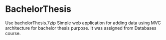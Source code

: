 # BachelorThesis
Use bachelorThesis.7zip
Simple web application for adding data using MVC architecture for bachelor thesis purpose. It was assigned from Databases course.
